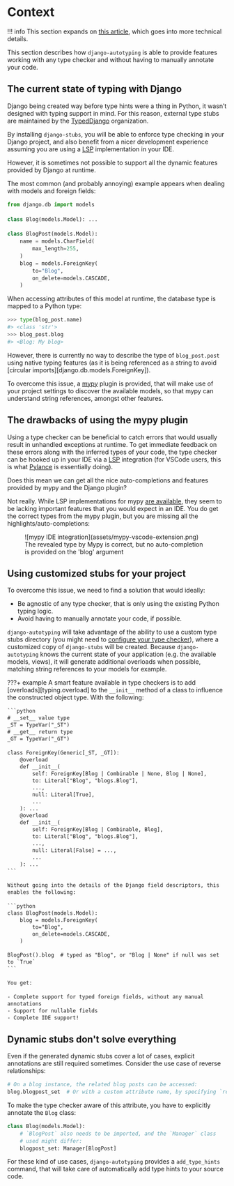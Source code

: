 # Context

!!! info
    This section expands on [this article](https://viicos.github.io/posts/an-alternative-to-the-django-mypy-plugin/),
    which goes into more technical details.

This section describes how `django-autotyping` is able to provide features working with any type checker and without
having to manually annotate your code.

## The current state of typing with Django

Django being created way before type hints were a thing in Python, it wasn’t designed with typing support in mind. For this reason,
external type stubs are maintained by the [TypedDjango](https://github.com/typeddjango/) organization.

By installing `django-stubs`, you will be able to enforce type checking in your Django project, and also benefit from a nicer development experience assuming you are using a [LSP](https://microsoft.github.io/language-server-protocol/) implementation in your IDE.

However, it is sometimes not possible to support all the dynamic features provided by Django at runtime.

The most common (and probably annoying) example appears when dealing with models and foreign fields:

```python
from django.db import models

class Blog(models.Model): ...

class BlogPost(models.Model):
    name = models.CharField(
        max_length=255,
    )
    blog = models.ForeignKey(
        to="Blog",
        on_delete=models.CASCADE,
    )
```

When accessing attributes of this model at runtime, the database type is mapped to a Python type:

```python
>>> type(blog_post.name)
#> <class 'str'>
>>> blog_post.blog
#> <Blog: My blog>
```

However, there is currently no way to describe the type of `blog_post.post` using native typing features (as it is being referenced as a string to avoid [circular imports][django.db.models.ForeignKey]).

To overcome this issue, a [mypy](https://mypy.readthedocs.io/en/stable/) plugin is provided, that will make use of your
project settings to discover the available models, so that mypy can understand string references, amongst other features.

## The drawbacks of using the mypy plugin

Using a type checker can be beneficial to catch errors that would usually result in unhandled exceptions at runtime.
To get immediate feedback on these errors along with the inferred types of your code, the type checker can be hooked up in your IDE via a [LSP](https://microsoft.github.io/language-server-protocol/) integration
(for VSCode users, this is what [Pylance](https://marketplace.visualstudio.com/items?itemName=ms-python.vscode-pylance) is essentially doing).

Does this mean we can get all the nice auto-completions and features provided by mypy and the Django plugin?

Not really. While LSP implementations for mypy [are available](https://github.com/python-lsp/pylsp-mypy/), they seem to be lacking
important features that you would expect in an IDE. You do get the correct types from the mypy plugin, but you are missing all the highlights/auto-completions:

<figure markdown>
  ![mypy IDE integration](assets/mypy-vscode-extension.png)
  <figcaption>The revealed type by Mypy is correct, but no auto-completion is provided on the 'blog' argument</figcaption>
</figure>

## Using customized stubs for your project

To overcome this issue, we need to find a solution that would ideally:

- Be agnostic of any type checker, that is only using the existing Python typing logic.
- Avoid having to manually annotate your code, if possible.

`django-autotyping` will take advantage of the ability to use a custom type stubs directory (you might need to [configure your type checker](usage/dynamic_stubs.md#type-checker-configuration)), where a customized copy of `django-stubs` will be created. Because `django-autotyping` knows the current
state of your application (e.g. the available models, views), it will generate additional overloads when possible, matching string
references to your models for example.

???+ example
    A smart feature available in type checkers is to add [overloads][typing.overload] to the `__init__` method
    of a class to influence the constructed object type. With the following:

    ```python
    # __set__ value type
    _ST = TypeVar("_ST")
    # __get__ return type
    _GT = TypeVar("_GT")

    class ForeignKey(Generic[_ST, _GT]):
        @overload
        def __init__(
            self: ForeignKey[Blog | Combinable | None, Blog | None],
            to: Literal["Blog", "blogs.Blog"],
            ...,
            null: Literal[True],
            ...
        ): ...
        @overload
        def __init__(
            self: ForeignKey[Blog | Combinable, Blog],
            to: Literal["Blog", "blogs.Blog"],
            ...,
            null: Literal[False] = ...,
            ...
        ): ...
    ```

    Without going into the details of the Django field descriptors, this enables the following:

    ```python
    class BlogPost(models.Model):
        blog = models.ForeignKey(
            to="Blog",
            on_delete=models.CASCADE,
        )

    BlogPost().blog  # typed as "Blog", or "Blog | None" if null was set to `True`
    ```

    You get:

    - Complete support for typed foreign fields, without any manual annotations
    - Support for nullable fields
    - Complete IDE support!

## Dynamic stubs don't solve everything

Even if the generated dynamic stubs cover a lot of cases, explicit annotations are still required sometimes.
Consider the use case of reverse relationships:

```python
# On a blog instance, the related blog posts can be accessed:
blog.blogpost_set  # Or with a custom attribute name, by specifying `related_name`
```

To make the type checker aware of this attribute, you have to explicitly annotate the `Blog` class:

```python
class Blog(models.Model):
    # `BlogPost` also needs to be imported, and the `Manager` class
    # used might differ:
    blogpost_set: Manager[BlogPost]
```

For these kind of use cases, `django-autotyping` provides a `add_type_hints` command, that will take care
of automatically add type hints to your source code.
